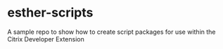 # esther-scripts
A sample repo to show how to create script packages for use within the Citrix Developer Extension
